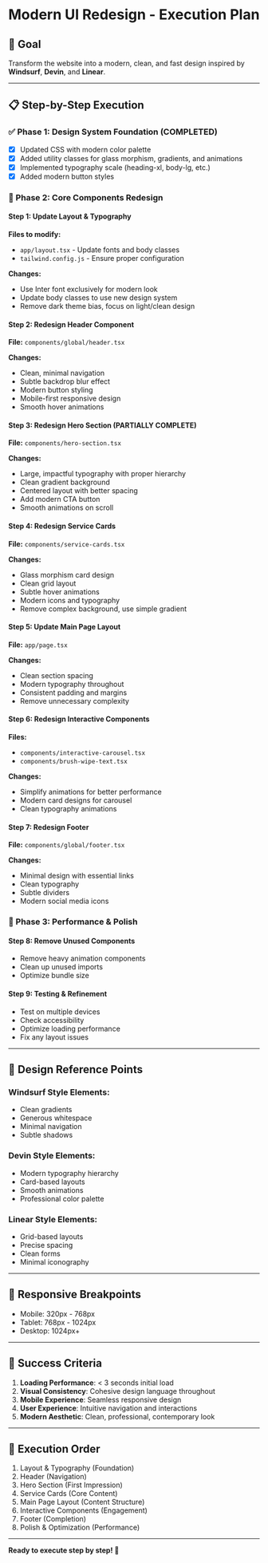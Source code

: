 # Modern UI Redesign - Execution Plan

## 🎯 Goal
Transform the website into a modern, clean, and fast design inspired by **Windsurf**, **Devin**, and **Linear**.

---

## 📋 Step-by-Step Execution

### ✅ Phase 1: Design System Foundation (COMPLETED)
- [x] Updated CSS with modern color palette
- [x] Added utility classes for glass morphism, gradients, and animations
- [x] Implemented typography scale (heading-xl, body-lg, etc.)
- [x] Added modern button styles

### 🚀 Phase 2: Core Components Redesign

#### Step 1: Update Layout & Typography
**Files to modify:**
- `app/layout.tsx` - Update fonts and body classes
- `tailwind.config.js` - Ensure proper configuration

**Changes:**
- Use Inter font exclusively for modern look
- Update body classes to use new design system
- Remove dark theme bias, focus on light/clean design

#### Step 2: Redesign Header Component
**File:** `components/global/header.tsx`

**Changes:**
- Clean, minimal navigation
- Subtle backdrop blur effect
- Modern button styling
- Mobile-first responsive design
- Smooth hover animations

#### Step 3: Redesign Hero Section (PARTIALLY COMPLETE)
**File:** `components/hero-section.tsx`

**Changes:**
- Large, impactful typography with proper hierarchy
- Clean gradient background
- Centered layout with better spacing
- Add modern CTA button
- Smooth animations on scroll

#### Step 4: Redesign Service Cards
**File:** `components/service-cards.tsx`

**Changes:**
- Glass morphism card design
- Clean grid layout
- Subtle hover animations
- Modern icons and typography
- Remove complex background, use simple gradient

#### Step 5: Update Main Page Layout
**File:** `app/page.tsx`

**Changes:**
- Clean section spacing
- Modern typography throughout
- Consistent padding and margins
- Remove unnecessary complexity

#### Step 6: Redesign Interactive Components
**Files:**
- `components/interactive-carousel.tsx`
- `components/brush-wipe-text.tsx`

**Changes:**
- Simplify animations for better performance
- Modern card designs for carousel
- Clean typography animations

#### Step 7: Redesign Footer
**File:** `components/global/footer.tsx`

**Changes:**
- Minimal design with essential links
- Clean typography
- Subtle dividers
- Modern social media icons

### 🔧 Phase 3: Performance & Polish

#### Step 8: Remove Unused Components
- Remove heavy animation components
- Clean up unused imports
- Optimize bundle size

#### Step 9: Testing & Refinement
- Test on multiple devices
- Check accessibility
- Optimize loading performance
- Fix any layout issues

---

## 🎨 Design Reference Points

### Windsurf Style Elements:
- Clean gradients
- Generous whitespace
- Minimal navigation
- Subtle shadows

### Devin Style Elements:
- Modern typography hierarchy
- Card-based layouts
- Smooth animations
- Professional color palette

### Linear Style Elements:
- Grid-based layouts
- Precise spacing
- Clean forms
- Minimal iconography

---

## 📱 Responsive Breakpoints
- Mobile: 320px - 768px
- Tablet: 768px - 1024px
- Desktop: 1024px+

---

## 🚨 Success Criteria
1. **Loading Performance**: < 3 seconds initial load
2. **Visual Consistency**: Cohesive design language throughout
3. **Mobile Experience**: Seamless responsive design
4. **User Experience**: Intuitive navigation and interactions
5. **Modern Aesthetic**: Clean, professional, contemporary look

---

## 🔄 Execution Order
1. Layout & Typography (Foundation)
2. Header (Navigation)
3. Hero Section (First Impression)
4. Service Cards (Core Content)
5. Main Page Layout (Content Structure)
6. Interactive Components (Engagement)
7. Footer (Completion)
8. Polish & Optimization (Performance)

---

**Ready to execute step by step! 🚀**
